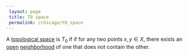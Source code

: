 ```yaml
---
 layout: page
 title: T0 space
 permalink: /chicago/t0_space
---
```

A [topological space](https://mathgloss.github.io/MathGloss/topological_space) is $T_0$ if if for any two points $x,y \in X$, there exists an [open](https://mathgloss.github.io/MathGloss/open) [neighborhood](https://mathgloss.github.io/MathGloss/neighborhood) of one that does not contain the other.